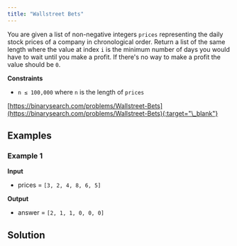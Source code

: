 ```yaml
---
title: "Wallstreet Bets"
---
```


You are given a list of non-negative integers `prices` representing the daily stock prices of a company in chronological order. Return a list of the same length where the value at index `i` is the minimum number of days you would have to wait until you make a profit. If there's no way to make a profit the value should be `0`.

**Constraints**

- `n ≤ 100,000` where `n` is the length of `prices`

[https://binarysearch.com/problems/Wallstreet-Bets](https://binarysearch.com/problems/Wallstreet-Bets){:target="\_blank"}

## Examples

### Example 1

**Input**

- prices = `[3, 2, 4, 8, 6, 5]`

**Output**

- answer = `[2, 1, 1, 0, 0, 0]`

## Solution

<script src="https://gist.github.com/yaeba/16da7be5123724fcf6eccc25581cef5a.js?file=Wallstreet-Bets.py"></script>
